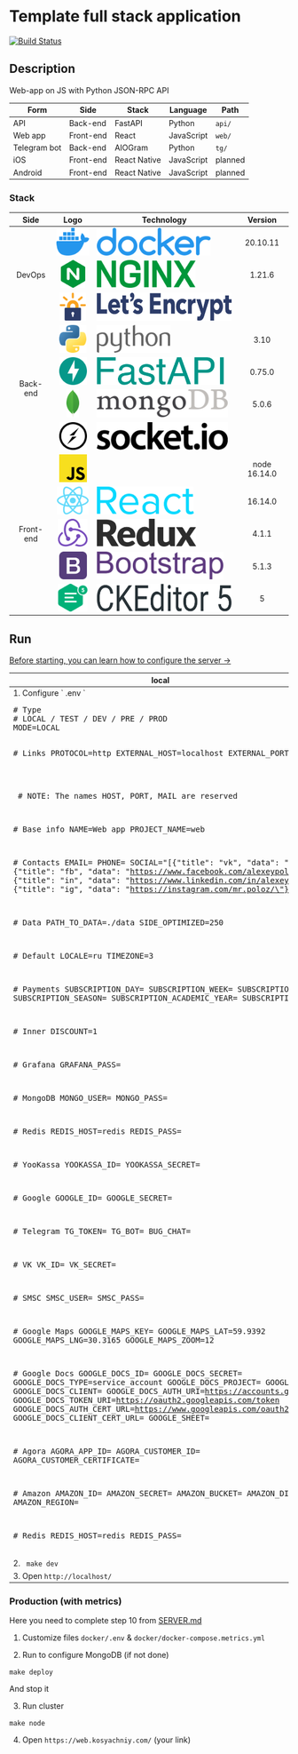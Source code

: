 # Template full stack application
[![Build Status](https://app.travis-ci.com/kosyachniy/web.svg?branch=main)](https://app.travis-ci.com/kosyachniy/web)

## Description
Web-app on JS with Python JSON-RPC API

Form | Side | Stack | Language | Path
---|---|---|---|---
API | Back-end | FastAPI | Python | ``` api/ ```
Web app | Front-end | React | JavaScript | ``` web/ ```
Telegram bot | Back-end | AIOGram | Python | ``` tg/ ```
iOS | Front-end | React Native | JavaScript | planned
Android | Front-end | React Native | JavaScript | planned

### Stack
<table>
    <thead>
        <tr>
            <th>Side</th>
            <th>Logo</th>
            <th>Technology</th>
            <th>Version</th>
        </tr>
    </thead>
    <tbody>
        <tr>
            <td rowspan="3" align="center">DevOps</td>
            <td align="center"><img src="https://github.com/kosyachniy/dev/blob/master/media/logos/png/docker_logo.png?raw=true" alt="Docker" height="50" /></td>
            <td><img src="https://github.com/kosyachniy/dev/blob/master/media/logos/png/docker_name.png?raw=true" alt="Docker" height="50" /></td>
            <td align="center">20.10.11</td>
        </tr>
        <tr>
            <td align="center"><img src="https://github.com/kosyachniy/dev/blob/master/media/logos/png/nginx_logo.png?raw=true" alt="NGINX" height="50" /></td>
            <td><img src="https://github.com/kosyachniy/dev/blob/master/media/logos/png/nginx_name.png?raw=true" alt="NGINX" height="50" /></td>
            <td align="center">1.21.6</td>
        </tr>
        <tr>
            <td align="center"><img src="https://github.com/kosyachniy/dev/blob/master/media/logos/png/letsencrypt_logo.png?raw=true" alt="Let's Encrypt" height="50" /></td>
            <td><img src="https://github.com/kosyachniy/dev/blob/master/media/logos/png/letsencrypt_name.png?raw=true" alt="Let's Encrypt" height="50" /></td>
            <td align="center"></td>
        </tr>
        <tr>
            <td rowspan="4" align="center">Back-end</td>
            <td align="center"><img src="https://github.com/kosyachniy/dev/blob/master/media/logos/png/python_logo.png?raw=true" alt="Python" height="50" /></td>
            <td><img src="https://github.com/kosyachniy/dev/blob/master/media/logos/png/python_name.png?raw=true" alt="Python" height="50" /></td>
            <td align="center">3.10</td>
        </tr>
        <tr>
            <td align="center"><img src="https://github.com/kosyachniy/dev/blob/master/media/logos/png/fastapi_logo.png?raw=true" alt="FastAPI" height="50" /></td>
            <td><img src="https://github.com/kosyachniy/dev/blob/master/media/logos/png/fastapi_name.png?raw=true" alt="FastAPI" height="50" /></td>
            <td align="center">0.75.0</td>
        </tr>
        <tr>
            <td align="center"><img src="https://github.com/kosyachniy/dev/blob/master/media/logos/png/mongodb_logo.png?raw=true" alt="MongoDB" height="50" /></td>
            <td><img src="https://github.com/kosyachniy/dev/blob/master/media/logos/png/mongodb_name.png?raw=true" alt="MongoDB" height="50" /></td>
            <td align="center">5.0.6</td>
        </tr>
        <tr>
            <td align="center"><img src="https://github.com/kosyachniy/dev/blob/master/media/logos/png/socketio_logo.png?raw=true" alt="Socket.IO" height="50" /></td>
            <td><img src="https://github.com/kosyachniy/dev/blob/master/media/logos/png/socketio_name.png?raw=true" alt="Socket.IO" height="50" /></td>
            <td align="center"></td>
        </tr>
        <tr>
            <td rowspan="5" align="center">Front-end</td>
            <td align="center"><img src="https://github.com/kosyachniy/dev/blob/master/media/logos/png/javascript_logo.png?raw=true" alt="JavaScript" height="50" /></td>
            <td></td>
            <td align="center">node 16.14.0</td>
        </tr>
        <tr>
            <td align="center"><img src="https://github.com/kosyachniy/dev/blob/master/media/logos/png/reactjs_logo.png?raw=true" alt="ReactJS" height="50" /></td>
            <td><img src="https://github.com/kosyachniy/dev/blob/master/media/logos/png/reactjs_name.png?raw=true" alt="ReactJS" height="50" /></td>
            <td align="center">16.14.0</td>
        </tr>
        <tr>
            <td align="center"><img src="https://github.com/kosyachniy/dev/blob/master/media/logos/png/redux_logo.png?raw=true" alt="Redux" height="50" /></td>
            <td><img src="https://github.com/kosyachniy/dev/blob/master/media/logos/png/redux_name.png?raw=trueg" alt="Redux" height="50" /></td>
            <td align="center">4.1.1</td>
        </tr>
        <tr>
            <td align="center"><img src="https://github.com/kosyachniy/dev/blob/master/media/logos/png/bootstrap_logo.png?raw=true" alt="Bootstrap" height="50" /></td>
            <td><img src="https://github.com/kosyachniy/dev/blob/master/media/logos/png/bootstrap_name.png?raw=true" alt="Bootstrap" height="50" /></td>
            <td align="center">5.1.3</td>
        </tr>
        <tr>
            <td align="center"><img src="https://github.com/kosyachniy/dev/blob/master/media/logos/png/ckeditor_logo.png?raw=true" alt="CKEditor" height="50" /></td>
            <td><img src="https://github.com/kosyachniy/dev/blob/master/media/logos/png/ckeditor_name.png?raw=true" alt="CKEditor" height="50" /></td>
            <td align="center">5</td>
        </tr>
    </tbody>
</table>

## Run
[Before starting, you can learn how to configure the server →](https://github.com/kosyachniy/dev/blob/master/server/SERVER.md)

<table>
    <thead>
        <tr>
            <th>local</th>
            <th>prod</th>
        </tr>
    </thead>
    <tbody>
        <tr>
            <td valign="top">
                1. Configure ` .env `
                <pre>
# Type
# LOCAL / TEST / DEV / PRE / PROD
MODE=LOCAL

\# Links
PROTOCOL=http
EXTERNAL_HOST=localhost
EXTERNAL_PORT=80
                </pre>
            </td>
            <td valign="top">
                1. Configure ` .env `
                <pre>
\# Type
\# LOCAL / TEST / DEV / PRE / PROD
MODE=PROD

\# Links
PROTOCOL=https
EXTERNAL_HOST=web.kosyachniy.com
WEB_PORT=8201
API_PORT=8202
TG_PORT=8203
                </pre>
            </td>
        </tr>
        <tr>
            <td colspan="2">
                <pre>
\# NOTE: The names HOST, PORT, MAIL are reserved

\# Base info
NAME=Web app
PROJECT_NAME=web

\# Contacts
EMAIL=
PHONE=
SOCIAL="[{\"title\": \"vk\", \"data\": \"https://vk.com/alexeypoloz\"}, {\"title\": \"fb\", \"data\": \"https://www.facebook.com/alexeypoloz\"}, {\"title\": \"in\", \"data\": \"https://www.linkedin.com/in/alexeypoloz/\"}, {\"title\": \"ig\", \"data\": \"https://instagram.com/mr.poloz/\"}]"

\# Data
PATH_TO_DATA=./data
SIDE_OPTIMIZED=250

\# Default
LOCALE=ru
TIMEZONE=3

\# Payments
SUBSCRIPTION_DAY=
SUBSCRIPTION_WEEK=
SUBSCRIPTION_MONTH=
SUBSCRIPTION_SEASON=
SUBSCRIPTION_ACADEMIC_YEAR=
SUBSCRIPTION_YEAR=

\# Inner
DISCOUNT=1

\# Grafana
GRAFANA_PASS=

\# MongoDB
MONGO_USER=
MONGO_PASS=

\# Redis
REDIS_HOST=redis
REDIS_PASS=

\# YooKassa
YOOKASSA_ID=
YOOKASSA_SECRET=

\# Google
GOOGLE_ID=
GOOGLE_SECRET=

\# Telegram
TG_TOKEN=
TG_BOT=
BUG_CHAT=

\# VK
VK_ID=
VK_SECRET=

\# SMSC
SMSC_USER=
SMSC_PASS=

\# Google Maps
GOOGLE_MAPS_KEY=
GOOGLE_MAPS_LAT=59.9392
GOOGLE_MAPS_LNG=30.3165
GOOGLE_MAPS_ZOOM=12

\# Google Docs
GOOGLE_DOCS_ID=
GOOGLE_DOCS_SECRET=
GOOGLE_DOCS_TYPE=service_account
GOOGLE_DOCS_PROJECT=
GOOGLE_DOCS_EMAIL=
GOOGLE_DOCS_CLIENT=
GOOGLE_DOCS_AUTH_URI=https://accounts.google.com/o/oauth2/auth
GOOGLE_DOCS_TOKEN_URI=https://oauth2.googleapis.com/token
GOOGLE_DOCS_AUTH_CERT_URL=https://www.googleapis.com/oauth2/v1/certs
GOOGLE_DOCS_CLIENT_CERT_URL=
GOOGLE_SHEET=

\# Agora
AGORA_APP_ID=
AGORA_CUSTOMER_ID=
AGORA_CUSTOMER_CERTIFICATE=

\# Amazon
AMAZON_ID=
AMAZON_SECRET=
AMAZON_BUCKET=
AMAZON_DIR=local
AMAZON_REGION=

\# Redis
REDIS_HOST=redis
REDIS_PASS=
                </pre>
            </td>
        </tr>
        <tr>
            <td>
                2. <code> make dev </code>
            </td>
            <td>
                2. <code> make run </code>
            </td>
        </tr>
        <tr>
            <td>
                3. Open ` http://localhost/ `
            </td>
            <td>
                3. Open ` https://web.kosyachniy.com/ ` (your link)
            </td>
        </tr>
    </tbody>
</table>


### Production (with metrics)
Here you need to complete step 10 from [SERVER.md](https://github.com/kosyachniy/dev/blob/master/server/SERVER.md)

1. Customize files ` docker/.env ` & ` docker/docker-compose.metrics.yml `

2. Run to configure MongoDB (if not done)
```
make deploy
```
And stop it

3. Run cluster
```
make node
```

4. Open ` https://web.kosyachniy.com/ ` (your link)
